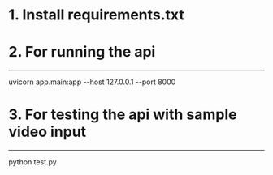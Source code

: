 # 1. Install requirements.txt


# 2. For running the api 
   -----------------------
   uvicorn app.main:app --host 127.0.0.1 --port 8000

# 3. For testing the api with sample video input
   -------------------------------------------
   python test.py
